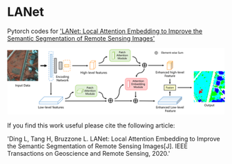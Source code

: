 # LANet
Pytorch codes for ['LANet: Local Attention Embedding to Improve the Semantic Segmentation of Remote Sensing Images'](https://ieeexplore.ieee.org/document/9102424)

![alt text](https://github.com/ggsDing/LANet/blob/master/Overview.png)

If you find this work useful please cite the following article:

'Ding L, Tang H, Bruzzone L. LANet: Local Attention Embedding to Improve the Semantic Segmentation of Remote Sensing Images[J]. IEEE Transactions on Geoscience and Remote Sensing, 2020.'
